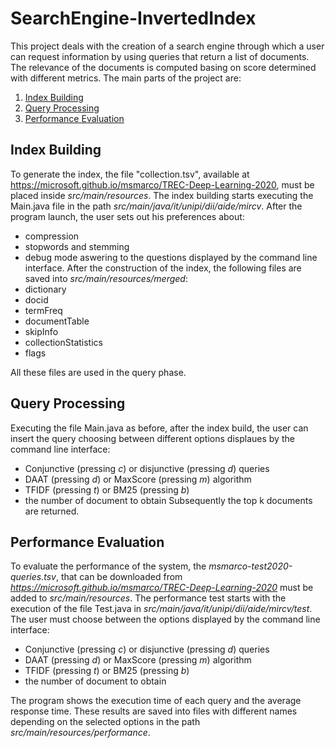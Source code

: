 # SearchEngine-InvertedIndex

This project deals with the creation of a search engine through which a user can request information by using queries that return a list of documents. The relevance of the documents is computed basing on score determined with different metrics. 
The main parts of the project are: 
1. [Index Building](#index)
2. [Query Processing](#query)
3. [Performance Evaluation](#performance)

##  Index Building

To generate the index, the file "collection.tsv", available at https://microsoft.github.io/msmarco/TREC-Deep-Learning-2020, must be placed inside *src/main/resources*. The index building starts executing the Main.java file in the path *src/main/java/it/unipi/dii/aide/mircv*.
After the program launch, the user sets out his preferences about: 
- compression
- stopwords and stemming
- debug mode
aswering to the questions displayed by the command line interface.
 After the construction of the index, the following files are saved into *src/main/resources/merged*:
-  dictionary
-  docid
-  termFreq
-  documentTable
-  skipInfo
- collectionStatistics
- flags
  
All these files are used in the query phase.

## Query Processing
Executing the file Main.java as before, after the index build, the user can insert the query choosing between different options displaues by the command line interface: 
- Conjunctive (pressing *c*) or disjunctive (pressing *d*) queries
- DAAT (pressing *d*) or MaxScore (pressing *m*) algorithm
- TFIDF (pressing *t*) or BM25 (pressing *b*)
- the number of document to obtain
Subsequently the top k documents are returned.

## Performance Evaluation
To evaluate the performance of the system, the *msmarco-test2020-queries.tsv*, that can be downloaded from *https://microsoft.github.io/msmarco/TREC-Deep-Learning-2020* must be added to *src/main/resources*.
The performance test starts with the execution of the file Test.java in *src/main/java/it/unipi/dii/aide/mircv/test*. The user must choose between the options displayed by the command line interface: 
- Conjunctive (pressing *c*) or disjunctive (pressing *d*) queries
- DAAT (pressing *d*) or MaxScore (pressing *m*) algorithm
- TFIDF (pressing *t*) or BM25 (pressing *b*)
- the number of document to obtain
  
The program shows the execution time of each query and the average response time. 
These results are saved into files with different names depending on the selected options in the path *src/main/resources/performance*.
